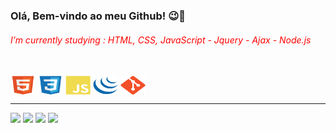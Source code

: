 ### Olá, Bem-vindo ao meu Github! 😉👋

 <h6 style="color: red">I’m currently studying : HTML, CSS, JavaScript - Jquery - Ajax - Node.js</h6>
 


  <div style="display: inline_block"><br>
    <img align="center" alt="icon-HTML" height="30" width="40" src="https://raw.githubusercontent.com/devicons/devicon/master/icons/html5/html5-original.svg">

   <img align="center" alt="Icon-CSS" height="30" width="40" src="https://raw.githubusercontent.com/devicons/devicon/master/icons/css3/css3-original.svg">

   <img align="center" alt="icon-Js" height="30" width="40" src="https://raw.githubusercontent.com/devicons/devicon/master/icons/javascript/javascript-plain.svg">  
    <img align="center" alt="icon-Js" height="30" width="40" src="https://raw.githubusercontent.com/devicons/devicon/master/icons/jquery/jquery-plain.svg"> 
  <img align="center" alt="icon-Js" height="30" width="40" src="https://raw.githubusercontent.com/devicons/devicon/master/icons/git/git-plain.svg">
  </div>
  <hr>
  
  <div>
  <a href="#" target="_blank"><img src="https://img.shields.io/badge/YouTube-FF0000?style=for-the-badge&logo=youtube&logoColor=white" target="_blank"></a>
<a href="#" target="_blank"><img src="https://img.shields.io/badge/-Instagram-%23E4405F?style=for-the-badge&logo=instagram&logoColor=white" target="_blank"></a>
  <a href = "#"><img src="https://img.shields.io/badge/-Gmail-%23333?style=for-the-badge&logo=gmail&logoColor=white" target="_blank"></a>
  <a href="#" target="_blank"><img src="https://img.shields.io/badge/-LinkedIn-%230077B5?style=for-the-badge&logo=linkedin&logoColor=white" target="_blank"></a>
</div>

  
